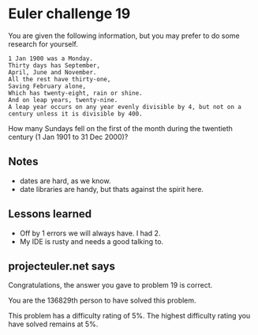 # Euler challenge 19



You are given the following information, but you may prefer to do some research for yourself.

    1 Jan 1900 was a Monday.
    Thirty days has September,
    April, June and November.
    All the rest have thirty-one,
    Saving February alone,
    Which has twenty-eight, rain or shine.
    And on leap years, twenty-nine.
    A leap year occurs on any year evenly divisible by 4, but not on a century unless it is divisible by 400.

How many Sundays fell on the first of the month during the twentieth century (1 Jan 1901 to 31 Dec 2000)?


## Notes

* dates are hard, as we know.
* date libraries are handy, but thats against the spirit here.

## Lessons learned

* Off by 1 errors we will always have. I had 2.
* My IDE is rusty and needs a good talking to.


## projecteuler.net says

Congratulations, the answer you gave to problem 19 is correct.

You are the 136829th person to have solved this problem.

This problem has a difficulty rating of 5%. The highest difficulty rating you have solved remains at 5%. 

